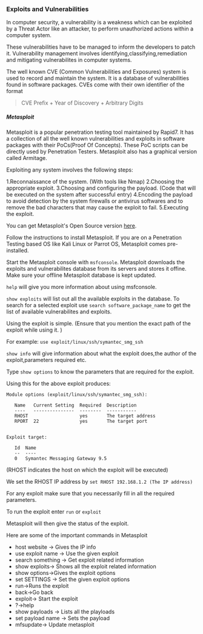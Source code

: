 ### Exploits and Vulnerabilities

In computer security, a vulnerability is a weakness which can be exploited by a Threat Actor like an attacker, to perform unauthorized actions within a computer system.

These vulnerabilities have to be managed to inform the developers to patch it. Vulnerability management involves identifying,classifying,remediation and mitigating vulnerabilites in computer systems.

The well known CVE (Common Vulnerabilities and Exposures) system is used to record and maintain the system. It is a database of vulnerabilities found in software packages. CVEs come with their own identifier of the format 

> CVE Prefix + Year of Discovery + Arbitrary Digits

##### Metasploit 

Metasploit is a popular penetration testing tool maintained by Rapid7. It has a collection of all the well known vulnerabilities and exploits in software packages with their PoCs(Proof Of Concepts). These PoC scripts can be directly used by Penetration Testers.
Metasploit also has a graphical version called Armitage.

Exploiting any system involves the following steps:

1.Reconnaissance of the system. (With tools like Nmap)
2.Choosing the appropriate exploit.
3.Choosing and configuring the payload. (Code that will be executed on the system after successful entry)
4.Encoding the payload to avoid detection by the system firewalls or antivirus softwares and to remove the bad characters that may cause the exploit to fail.
5.Executing the exploit.

You can get Metasploit's Open Source version [here](https://github.com/rapid7/metasploit-framework/wiki/Nightly-Installers).

Follow the instructions to install Metasploit. If you are on a Penetration Testing based OS like Kali Linux or Parrot OS, Metasploit comes pre-installed.

Start the Metasploit console with ``` msfconsole ```.
Metasploit downloads the exploits and vulnerabilites database from its servers and stores it offine. Make sure your offline Metasploit database is kept updated.

``` help ``` will give you more information about using msfconsole.

```show exploits``` will list out all the available exploits in the database. To search for a selected exploit use ``` search software_package_name ``` to get the list of available vulnerabilites and exploits. 

Using the exploit is simple. (Ensure that you mention the exact path of the exploit while using it. ) 

For example: 
``` use exploit/linux/ssh/symantec_smg_ssh  ```  

``` show info ``` will give information about what the exploit does,the author of the exploit,parameters required etc.

Type ``` show options ``` to know the parameters that are required for the exploit.

Using this for the above exploit produces:

```
Module options (exploit/linux/ssh/symantec_smg_ssh):

   Name   Current Setting  Required  Description
   ----   ---------------  --------  -----------
   RHOST                   yes       The target address
   RPORT  22               yes       The target port


Exploit target:

   Id  Name
   --  ----
   0   Symantec Messaging Gateway 9.5

``` 

(RHOST indicates the host on which the exploit will be executed)

We set the RHOST IP address by ``` set RHOST 192.168.1.2 (The IP address) ``` 

For any exploit make sure that you necessarily fill in all the required parameters.

To run the exploit enter ``` run ``` or ``` exploit ```

Metasploit will then give the status of the exploit.

Here are some of the important commands in Metasploit
- host website -> Gives the IP info
- use exploit name -> Use the given exploit 
- search something -> Get exploit related information
- show exploits-> Shows all the exploit related information
- show options->Gives the exploit options
- set SETTINGS -> Set the given exploit options
- run->Runs the exploit
- back->Go back 
- exploit-> Start the exploit
- ?->help
- show payloads -> Lists all the playloads
- set payload name -> Sets the payload
- mfsupdate-> Update metasploit
